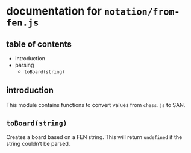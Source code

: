 documentation for `notation/from-fen.js`
===

table of contents
---

- introduction
- parsing
  - `toBoard(string)`

introduction
---

This module contains functions to convert values from `chess.js` to SAN.

`toBoard(string)`
---

Creates a board based on a FEN string. This will return `undefined` if the string couldn’t be parsed.
